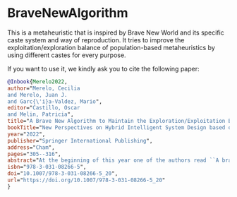 # BraveNewAlgorithm

This is a metaheuristic that is inspired by Brave New World and its specific caste system and way of reproduction. It tries to improve the exploitation/exploration balance of population-based metaheuristics by using different castes for every purpose.

If you want to use it, we kindly ask you to cite the following paper:

```bibtex
@Inbook{Merelo2022,
author="Merelo, Cecilia
and Merelo, Juan J.
and Garc{\'i}a-Valdez, Mario",
editor="Castillo, Oscar
and Melin, Patricia",
title="A Brave New Algorithm to Maintain the Exploration/Exploitation Balance",
bookTitle="New Perspectives on Hybrid Intelligent System Design based on Fuzzy Logic, Neural Networks and Metaheuristics",
year="2022",
publisher="Springer International Publishing",
address="Cham",
pages="305--316",
abstract="At the beginning of this year one of the authors read ``A brave new world'', a novel by Aldous Huxley. This book describes a dystopia, which anticipates the development of world-scale breeding technology, and how this technology creates the optimal human race. Taking into account that when talking about genetic algorithms our goal is to achieve the optimum solution of a problem, and this book kind of describes the process for making the ``perfect human'', or rather the ``perfect human population'', we will try to work on this parallelism in this paper, trying to find what is the key to the evolution processes described in the book. The goal is to develop a genetic algorithm based on the fecundation process of the book and compare it to other algorithms to see how it behaves, by investigating how the division in castes affects the diversity in the poblation. In this paper we describe the implementation of such algorithm in the programming language Julia, and how design and implementation decisions impact algorithmic and runtime performance.",
isbn="978-3-031-08266-5",
doi="10.1007/978-3-031-08266-5_20",
url="https://doi.org/10.1007/978-3-031-08266-5_20"
}
```
